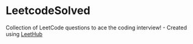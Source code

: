# LeetcodeSolved
Collection of LeetCode questions to ace the coding interview! - Created using [LeetHub](https://github.com/QasimWani/LeetHub)
